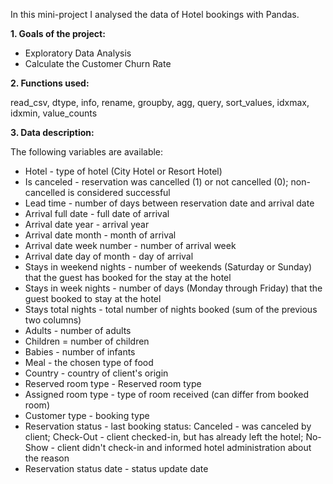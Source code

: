 In this mini-project I analysed the data of Hotel bookings with Pandas. 

**1. Goals of the project:**
 - Exploratory Data Analysis 
 - Calculate the Customer Churn Rate

**2. Functions used:**

read_csv, dtype, info, rename, groupby, agg, query, sort_values, idxmax, idxmin, value_counts

**3. Data description:**

The following variables are available:

 - Hotel - type of hotel (City Hotel or Resort Hotel)  
 - Is canceled - reservation was cancelled (1) or not cancelled (0); non-cancelled is considered successful
 - Lead time - number of days between reservation date and arrival date  
 - Arrival full date - full date of arrival
 - Arrival date year - arrival year  
 - Arrival date month - month of arrival  
 - Arrival date week number - number of arrival week
 - Arrival date day of month - day of arrival
 - Stays in weekend nights - number of weekends (Saturday or Sunday) that the guest has booked for the stay at the hotel
 - Stays in week nights - number of days (Monday through Friday) that the guest booked to stay at the hotel
 - Stays total nights - total number of nights booked (sum of the previous two columns)
 - Adults - number of adults
 - Children = number of children
 - Babies - number of infants 
 - Meal - the chosen type of food
 - Country - country of client's origin
 - Reserved room type - Reserved room type
 - Assigned room type - type of room received (can differ from booked room)
 - Customer type - booking type
 - Reservation status - last booking status: Canceled - was canceled by client; Check-Out - client checked-in, but has already left the hotel; No-Show - client didn't check-in and informed hotel administration about the reason
 - Reservation status date - status update date
